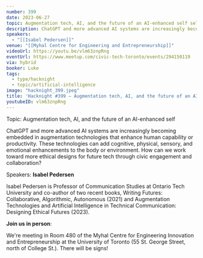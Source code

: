 ```yaml
---
number: 399
date: 2023-06-27
topic: Augmentation tech, AI, and the future of an AI-enhanced self self
description: ChatGPT and more advanced AI systems are increasingly becoming embedded in augmentation technologies that enhance human capability or productivity. These technologies can add cognitive, physical, sensory, and emotional enhancements to the body or environment. How can we work toward more ethical designs for future tech through civic engagement and collaboration?
speakers:
  - "[[Isabel Pedersen]]"
venue: "[[Myhal Centre for Engineering and Entrepreneurship]]"
videoUrl: https://youtu.be/vlm63znpRng
eventUrl: https://www.meetup.com/civic-tech-toronto/events/294150119
via: hybrid
booker: Luke
tags:
  - type/hacknight
  - topic/artificial-intelligence
image: "hacknight_399.jpeg"
title: 'Hacknight #399 – Augmentation tech, AI, and the future of an AI-enhanced self self'
youtubeID: vlm63znpRng
---
```

Topic: Augmentation tech, AI, and the future of an AI-enhanced self

ChatGPT and more advanced AI systems are increasingly becoming embedded in augmentation technologies that enhance human capability or productivity. These technologies can add cognitive, physical, sensory, and emotional enhancements to the body or environment. How can we work toward more ethical designs for future tech through civic engagement and collaboration?

Speakers: **Isabel Pedersen**

Isabel Pedersen is Professor of Communication Studies at Ontario Tech University and co-author of two recent books, Writing Futures: Collaborative, Algorithmic, Autonomous (2021) and Augmentation Technologies and Artificial Intelligence in Technical Communication: Designing Ethical Futures (2023).

**Join us in person**:

We're meeting in Room 480 of the Myhal Centre for Engineering Innovation and Entrepreneurship at the University of Toronto (55 St. George Street, north of College St.). There will be signs!
